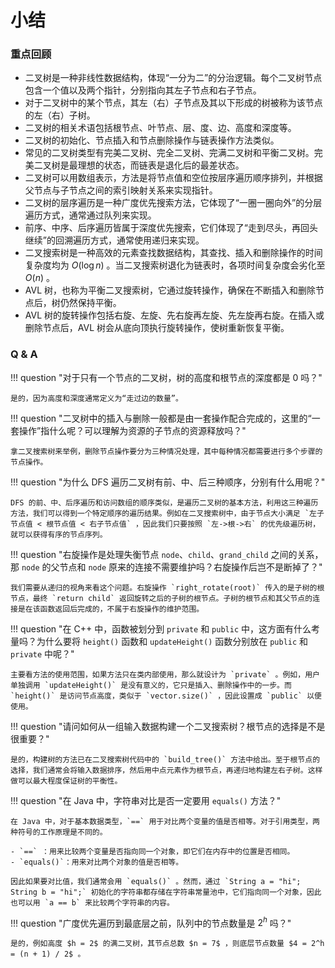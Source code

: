 # 小结

### 重点回顾

- 二叉树是一种非线性数据结构，体现“一分为二”的分治逻辑。每个二叉树节点包含一个值以及两个指针，分别指向其左子节点和右子节点。
- 对于二叉树中的某个节点，其左（右）子节点及其以下形成的树被称为该节点的左（右）子树。
- 二叉树的相关术语包括根节点、叶节点、层、度、边、高度和深度等。
- 二叉树的初始化、节点插入和节点删除操作与链表操作方法类似。
- 常见的二叉树类型有完美二叉树、完全二叉树、完满二叉树和平衡二叉树。完美二叉树是最理想的状态，而链表是退化后的最差状态。
- 二叉树可以用数组表示，方法是将节点值和空位按层序遍历顺序排列，并根据父节点与子节点之间的索引映射关系来实现指针。
- 二叉树的层序遍历是一种广度优先搜索方法，它体现了“一圈一圈向外”的分层遍历方式，通常通过队列来实现。
- 前序、中序、后序遍历皆属于深度优先搜索，它们体现了“走到尽头，再回头继续”的回溯遍历方式，通常使用递归来实现。
- 二叉搜索树是一种高效的元素查找数据结构，其查找、插入和删除操作的时间复杂度均为 $O(\log n)$ 。当二叉搜索树退化为链表时，各项时间复杂度会劣化至 $O(n)$ 。
- AVL 树，也称为平衡二叉搜索树，它通过旋转操作，确保在不断插入和删除节点后，树仍然保持平衡。
- AVL 树的旋转操作包括右旋、左旋、先右旋再左旋、先左旋再右旋。在插入或删除节点后，AVL 树会从底向顶执行旋转操作，使树重新恢复平衡。

### Q & A

!!! question "对于只有一个节点的二叉树，树的高度和根节点的深度都是 $0$ 吗？"

    是的，因为高度和深度通常定义为“走过边的数量”。

!!! question "二叉树中的插入与删除一般都是由一套操作配合完成的，这里的“一套操作”指什么呢？可以理解为资源的子节点的资源释放吗？"

    拿二叉搜索树来举例，删除节点操作要分为三种情况处理，其中每种情况都需要进行多个步骤的节点操作。

!!! question "为什么 DFS 遍历二叉树有前、中、后三种顺序，分别有什么用呢？"

    DFS 的前、中、后序遍历和访问数组的顺序类似，是遍历二叉树的基本方法，利用这三种遍历方法，我们可以得到一个特定顺序的遍历结果。例如在二叉搜索树中，由于节点大小满足 `左子节点值 < 根节点值 < 右子节点值` ，因此我们只要按照 `左->根->右` 的优先级遍历树，就可以获得有序的节点序列。

!!! question "右旋操作是处理失衡节点 `node`、`child`、`grand_child` 之间的关系，那 `node` 的父节点和 `node` 原来的连接不需要维护吗？右旋操作后岂不是断掉了？"

    我们需要从递归的视角来看这个问题。右旋操作 `right_rotate(root)` 传入的是子树的根节点，最终 `return child` 返回旋转之后的子树的根节点。子树的根节点和其父节点的连接是在该函数返回后完成的，不属于右旋操作的维护范围。

!!! question "在 C++ 中，函数被划分到 `private` 和 `public` 中，这方面有什么考量吗？为什么要将 `height()` 函数和 `updateHeight()` 函数分别放在 `public` 和 `private` 中呢？"

    主要看方法的使用范围，如果方法只在类内部使用，那么就设计为 `private` 。例如，用户单独调用 `updateHeight()` 是没有意义的，它只是插入、删除操作中的一步。而 `height()` 是访问节点高度，类似于 `vector.size()` ，因此设置成 `public` 以便使用。

!!! question "请问如何从一组输入数据构建一个二叉搜索树？根节点的选择是不是很重要？"

    是的，构建树的方法已在二叉搜索树代码中的 `build_tree()` 方法中给出。至于根节点的选择，我们通常会将输入数据排序，然后用中点元素作为根节点，再递归地构建左右子树。这样做可以最大程度保证树的平衡性。

!!! question "在 Java 中，字符串对比是否一定要用 `equals()` 方法？"

    在 Java 中，对于基本数据类型，`==` 用于对比两个变量的值是否相等。对于引用类型，两种符号的工作原理是不同的。

    - `==` ：用来比较两个变量是否指向同一个对象，即它们在内存中的位置是否相同。
    - `equals()`：用来对比两个对象的值是否相等。

    因此如果要对比值，我们通常会用 `equals()` 。然而，通过 `String a = "hi"; String b = "hi";` 初始化的字符串都存储在字符串常量池中，它们指向同一个对象，因此也可以用 `a == b` 来比较两个字符串的内容。

!!! question "广度优先遍历到最底层之前，队列中的节点数量是 $2^h$ 吗？"

    是的，例如高度 $h = 2$ 的满二叉树，其节点总数 $n = 7$ ，则底层节点数量 $4 = 2^h = (n + 1) / 2$ 。
